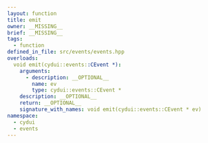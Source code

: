 ```yaml
---
layout: function
title: emit
owner: __MISSING__
brief: __MISSING__
tags:
  - function
defined_in_file: src/events/events.hpp
overloads:
  void emit(cydui::events::CEvent *):
    arguments:
      - description: __OPTIONAL__
        name: ev
        type: cydui::events::CEvent *
    description: __OPTIONAL__
    return: __OPTIONAL__
    signature_with_names: void emit(cydui::events::CEvent * ev)
namespace:
  - cydui
  - events
---
```

